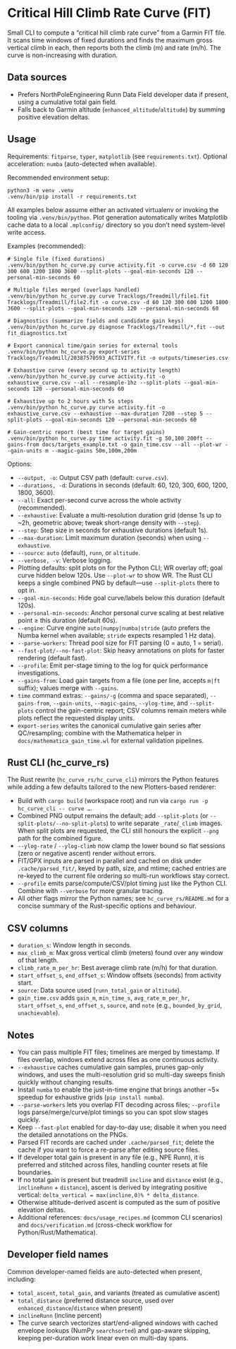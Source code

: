 Critical Hill Climb Rate Curve (FIT)
====================================

Small CLI to compute a “critical hill climb rate curve” from a Garmin FIT file. It scans time windows of fixed durations and finds the maximum gross vertical climb in each, then reports both the climb (m) and rate (m/h). The curve is non-increasing with duration.

Data sources
------------
- Prefers NorthPoleEngineering Runn Data Field developer data if present, using a cumulative total gain field.
- Falls back to Garmin altitude (`enhanced_altitude`/`altitude`) by summing positive elevation deltas.

Usage
-----

Requirements: `fitparse`, `typer`, `matplotlib` (see `requirements.txt`).
Optional acceleration: `numba` (auto-detected when available).

Recommended environment setup:

```
python3 -m venv .venv
.venv/bin/pip install -r requirements.txt
```

All examples below assume either an activated virtualenv or invoking the tooling via `.venv/bin/python`. Plot generation automatically writes Matplotlib cache data to a local `.mplconfig/` directory so you don’t need system-level write access.

Examples (recommended):

```
# Single file (fixed durations)
.venv/bin/python hc_curve.py curve activity.fit -o curve.csv -d 60 120 300 600 1200 1800 3600 --split-plots --goal-min-seconds 120 --personal-min-seconds 60

# Multiple files merged (overlaps handled)
.venv/bin/python hc_curve.py curve Tracklogs/Treadmill/file1.fit Tracklogs/Treadmill/file2.fit -o curve.csv -d 60 120 300 600 1200 1800 3600 --split-plots --goal-min-seconds 120 --personal-min-seconds 60

# Diagnostics (summarize fields and candidate gain keys)
.venv/bin/python hc_curve.py diagnose Tracklogs/Treadmill/*.fit --out fit_diagnostics.txt

# Export canonical time/gain series for external tools
.venv/bin/python hc_curve.py export-series Tracklogs/Treadmill/20387570593_ACTIVITY.fit -o outputs/timeseries.csv

# Exhaustive curve (every second up to activity length)
.venv/bin/python hc_curve.py curve activity.fit -o exhaustive_curve.csv --all --resample-1hz --split-plots --goal-min-seconds 120 --personal-min-seconds 60

# Exhaustive up to 2 hours with 5s steps
.venv/bin/python hc_curve.py curve activity.fit -o exhaustive_curve.csv --exhaustive --max-duration 7200 --step 5 --split-plots --goal-min-seconds 120 --personal-min-seconds 60

# Gain-centric report (best time for target gains)
.venv/bin/python hc_curve.py time activity.fit -g 50,100 200ft --gains-from docs/targets_example.txt -o gain_time.csv --all --plot-wr --gain-units m --magic-gains 50m,100m,200m
```

Options:
- `--output, -o`: Output CSV path (default: `curve.csv`).
- `--durations, -d`: Durations in seconds (default: 60, 120, 300, 600, 1200, 1800, 3600).
- `--all`: Exact per-second curve across the whole activity (recommended).
- `--exhaustive`: Evaluate a multi-resolution duration grid (dense 1s up to ~2h, geometric above; tweak short-range density with `--step`).
- `--step`: Step size in seconds for exhaustive durations (default 1s).
- `--max-duration`: Limit maximum duration (seconds) when using `--exhaustive`.
- `--source`: `auto` (default), `runn`, or `altitude`.
- `--verbose, -v`: Verbose logging.
- Plotting defaults: split plots on for the Python CLI; WR overlay off; goal curve hidden below 120s. Use `--plot-wr` to show WR. The Rust CLI keeps a single combined PNG by default—use `--split-plots` there to opt in.
- `--goal-min-seconds`: Hide goal curve/labels below this duration (default 120s).
- `--personal-min-seconds`: Anchor personal curve scaling at best relative point ≥ this duration (default 60s).
- `--engine`: Curve engine `auto|numpy|numba|stride` (auto prefers the Numba kernel when available; `stride` expects resampled 1 Hz data).
- `--parse-workers`: Thread pool size for FIT parsing (0 = auto, 1 = serial).
- `--fast-plot/--no-fast-plot`: Skip heavy annotations on plots for faster rendering (default fast).
- `--profile`: Emit per-stage timing to the log for quick performance investigations.
- `--gains-from`: Load gain targets from a file (one per line, accepts `m|ft` suffix); values merge with `--gains`.
- `time` command extras: `--gains/-g` (comma and space separated), `--gains-from`, `--gain-units`, `--magic-gains`, `--ylog-time`, and `--split-plots` control the gain-centric report; CSV columns remain meters while plots reflect the requested display units.
- `export-series` writes the canonical cumulative gain series after QC/resampling; combine with the Mathematica helper in `docs/mathematica_gain_time.wl` for external validation pipelines.

Rust CLI (hc_curve_rs)
----------------------
The Rust rewrite (`hc_curve_rs/hc_curve_cli`) mirrors the Python features while adding a few defaults tailored to the new Plotters-based renderer:

- Build with `cargo build` (workspace root) and run via `cargo run -p hc_curve_cli -- curve …`.
- Combined PNG output remains the default; add `--split-plots` (or `--split-plots/--no-split-plots`) to write separate `_rate`/`_climb` images. When split plots are requested, the CLI still honours the explicit `--png` path for the combined figure.
- `--ylog-rate` / `--ylog-climb` now clamp the lower bound so flat sessions (zero or negative ascent) render without errors.
- FIT/GPX inputs are parsed in parallel and cached on disk under `.cache/parsed_fit/`, keyed by path, size, and mtime; cached entries are re-keyed to the current file ordering so multi-run workflows stay correct.
- `--profile` emits parse/compute/CSV/plot timing just like the Python CLI. Combine with `--verbose` for more granular tracing.
- All other flags mirror the Python names; see `hc_curve_rs/README.md` for a concise summary of the Rust-specific options and behaviour.

CSV columns
-----------
- `duration_s`: Window length in seconds.
- `max_climb_m`: Max gross vertical climb (meters) found over any window of that length.
- `climb_rate_m_per_hr`: Best average climb rate (m/h) for that duration.
- `start_offset_s`, `end_offset_s`: Window offsets (seconds) from activity start.
- `source`: Data source used (`runn_total_gain` or `altitude`).
- `gain_time.csv` adds `gain_m`, `min_time_s`, `avg_rate_m_per_hr`, `start_offset_s`, `end_offset_s`, `source`, and `note` (e.g., `bounded_by_grid`, `unachievable`).

Notes
-----
- You can pass multiple FIT files; timelines are merged by timestamp. If files overlap, windows extend across files as one continuous activity.
- `--exhaustive` caches cumulative gain samples, prunes gap-only windows, and uses the multi-resolution grid so multi-day sweeps finish quickly without changing results.
- Install `numba` to enable the just-in-time engine that brings another ~5× speedup for exhaustive grids (`pip install numba`).
- `--parse-workers` lets you overlap FIT decoding across files; `--profile` logs parse/merge/curve/plot timings so you can spot slow stages quickly.
- Keep `--fast-plot` enabled for day-to-day use; disable it when you need the detailed annotations on the PNGs.
- Parsed FIT records are cached under `.cache/parsed_fit`; delete the cache if you want to force a re-parse after editing source files.
- If developer total gain is present in any file (e.g., NPE Runn), it is preferred and stitched across files, handling counter resets at file boundaries.
- If no total gain is present but treadmill `incline` and `distance` exist (e.g., `inclineRunn` + `distance`), ascent is derived by integrating positive vertical: `delta_vertical = max(incline,0)% * delta_distance`.
- Otherwise altitude-derived ascent is computed as the sum of positive elevation deltas.
- Additional references: `docs/usage_recipes.md` (common CLI scenarios) and `docs/verification.md` (cross-check workflow for Python/Rust/Mathematica).

Developer field names
---------------------
Common developer-named fields are auto-detected when present, including:
- `total_ascent`, `total_gain`, and variants (treated as cumulative ascent)
- `total_distance` (preferred distance source, used over `enhanced_distance`/`distance` when present)
- `inclineRunn` (incline percent)
- The curve search vectorizes start/end-aligned windows with cached envelope lookups (NumPy `searchsorted`) and gap-aware skipping, keeping per-duration work linear even on multi-day spans.
